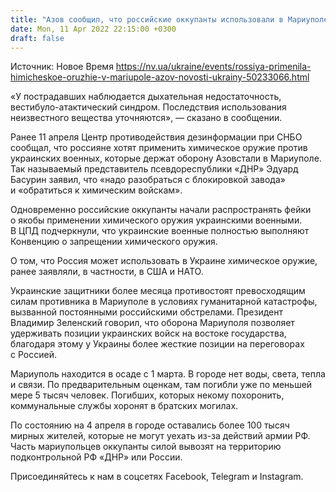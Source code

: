 ```yaml
---
title: "Азов сообщил, что российские оккупанты использовали в Мариуполе неизвестное отравляющее вещество"
date: Mon, 11 Apr 2022 22:15:00 +0300
draft: false
---
```

Источник: Новое Время https://nv.ua/ukraine/events/rossiya-primenila-himicheskoe-oruzhie-v-mariupole-azov-novosti-ukrainy-50233066.html


«У пострадавших наблюдается дыхательная недостаточность, вестибуло-атактический синдром. Последствия использования неизвестного вещества уточняются», — сказано в сообщении.

Ранее 11 апреля Центр противодействия дезинформации при СНБО сообщал, что россияне хотят применить химическое оружие против украинских военных, которые держат оборону Азовстали в Мариуполе. Так называемый представитель псевдореспублики «ДНР» Эдуард Басурин заявил, что «надо разобраться с блокировкой завода» и «обратиться к химическим войскам».

Одновременно российские оккупанты начали распространять фейки о якобы применении химического оружия украинскими военными. В ЦПД подчеркнули, что украинские военные полностью выполняют Конвенцию о запрещении химического оружия.

О том, что Россия может использовать в Украине химическое оружие, ранее заявляли, в частности, в США и НАТО.

Украинские защитники более месяца противостоят превосходящим силам противника в Мариуполе в условиях гуманитарной катастрофы, вызванной постоянными российскими обстрелами. Президент Владимир Зеленский говорил, что оборона Мариуполя позволяет удерживать позиции украинских войск на востоке государства, благодаря этому у Украины более жесткие позиции на переговорах с Россией.

Мариуполь находится в осаде с 1 марта. В городе нет воды, света, тепла и связи. По предварительным оценкам, там погибли уже по меньшей мере 5 тысяч человек. Погибших, которых некому похоронить, коммунальные службы хоронят в братских могилах.

По состоянию на 4 апреля в городе оставались более 100 тысяч мирных жителей, которые не могут уехать из-за действий армии РФ. Часть мариупольцев оккупанты силой вывозят на территорию подконтрольной РФ «ДНР» или России.

Присоединяйтесь к нам в соцсетях Facebook, Telegram и Instagram.
